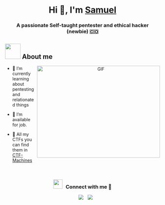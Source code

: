 <h1 align="center">Hi 👋, I'm <a href="" target="blank">
Samuel</a></h1>
<h3 align="center">A passionate Self-taught pentester and ethical hacker (newbie) &#x1F1E8;&#x1F1F4</h3>

## <picture><img src = "https://github.com/7oSkaaa/7oSkaaa/blob/main/Images/about_me.gif?raw=true" width = 50px></picture> About me

<a target="_blank" align="center">
  <img align="right" top="500" height="300" width="400" alt="GIF" src="https://media.giphy.com/media/SWoSkN6DxTszqIKEqv/giphy.gif">
</a>

- 🔭 I’m currently learning about pentesting and relationated things

- 🤝 I’m available for job.

- 🌱 All my CTFs you can find them in <a href="https://github.com/SamuelSogamosoOsorio/CTF-Machines" target="blank">CTF-Machines</a>


<br/>
<h3 align="center" > <img src="https://media.giphy.com/media/iY8CRBdQXODJSCERIr/giphy.gif" width="30" height="30" style="margin-right: 10px;">Connect with me 🤝 </h3>

<p align="center">

 <div align="center"  class="icons-social" style="margin-left: 10px;">
        <a style="margin-left: 10px;"  target="_blank" href="https://www.linkedin.com/in/samuel-sogamoso-osorio-1b3ab1322/">
			<img src="https://img.icons8.com/doodle/40/000000/linkedin--v2.png"></a>
        <a style="margin-left: 10px;" target="_blank" href="https://github.com/SamuelSogamosoOsorio">
      <img src="https://img.icons8.com/doodle/40/000000/github--v1.png"></a>
  </div>

</p>



<!--Credit: [Saurabh Chavan](https://github.com/100rabhcsmc)--!
